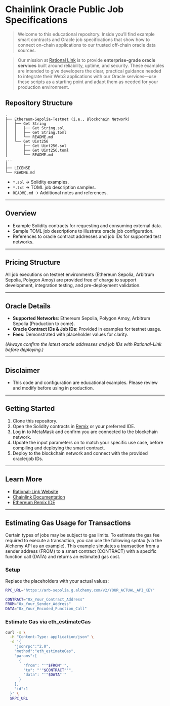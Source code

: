# Chainlink Oracle Public Job Specifications
> Welcome to this educational repository. Inside you’ll find example smart contracts and Oracle job specifications that show how to connect on-chain applications to our trusted off-chain oracle data sources.

> Our mission at [Rational Link](https://www.rational-link.com) is to provide **enterprise-grade oracle services** built around reliability, uptime, and security. These examples are intended to give developers the clear, practical guidance needed to integrate their Web3 applications with our Oracle services—use these scripts as a starting point and adapt them as needed for your production environment.

## Repository Structure
```
.
├── Ethereum-Sepolia-Testnet (i.e., Blockchain Network)
│   ├── Get String
│   │   ├── Get String.sol
│   │   ├── Get String.toml
│   │   └── README.md
│   └── Get Uint256
│       ├── Get Uint256.sol
│       ├── Get Uint256.toml
│       └── README.md
...
│
├── LICENSE
└── README.md
```
- `*.sol` → Solidity examples.
- `*.txt` → TOML job description samples.
- `README.md` → Additional notes and references.
---

## Overview
- Example Solidity contracts for requesting and consuming external data.
- Sample TOML job descriptions to illustrate oracle job configuration.
- References to oracle contract addresses and job IDs for supported test networks.

---

## Pricing Structure

  All job executions on testnet environments (Ethereum Sepolia, Arbitrum Sepolia, Polygon Amoy) are provided free of charge to support development, integration testing, and pre-deployment validation.

---



## Oracle Details
- **Supported Networks**: Ethereum Sepolia, Polygon Amoy, Arbitrum Sepolia (Production to come).  
- **Oracle Contract IDs & Job IDs**: Provided in examples for testnet usage.  
- **Fees**: Demonstrated with placeholder values for clarity.  

*(Always confirm the latest oracle addresses and job IDs with Rational-Link before deploying.)*

---

## Disclaimer
- This code and configuration are educational examples. Please review and modify before using in production.

---

## Getting Started
1. Clone this repository.  
2. Open the Solidity contracts in [Remix](https://remix.ethereum.org/) or your preferred IDE.  
3. Log in to MetaMask and confirm you are connected to the blockchain network.
4. Update the input parameters on to match your specific use case, before compiling and deploying the smart contract.  
5. Deploy to the blockchain network and connect with the provided oracle/job IDs. 

---

## Learn More
- [Rational-Link Website](https://www.rational-link.com)  
- [Chainlink Documentation](https://docs.chain.link/)  
- [Ethereum Remix IDE](https://remix.ethereum.org/)  

---

## Estimating Gas Usage for Transactions
Certain types of jobs may be subject to gas limits. To estimate the gas fee required to execute a transaction, you can use the following syntax (via the Alchemy API as an example).
This example simulates a transaction from a sender address (FROM) to a smart contract (CONTRACT) with a specific function call (DATA) and returns an estimated gas cost.

### Setup
Replace the placeholders with your actual values:
```Bash
RPC_URL="https://arb-sepolia.g.alchemy.com/v2/YOUR_ACTUAL_API_KEY"

CONTRACT="0x_Your_Contract_Address"
FROM="0x_Your_Sender_Address"
DATA="0x_Your_Encoded_Function_Call"
```
### Estimate Gas via eth_estimateGas
```Bash
curl -s \
  -H "Content-Type: application/json" \
  -d '{
    "jsonrpc":"2.0",
    "method":"eth_estimateGas",
    "params":[
      {
        "from": "'"$FROM"'",
        "to": "'"$CONTRACT"'",
        "data": "'"$DATA"'"
      }
    ],
    "id":1
  }' \
  $RPC_URL
```
